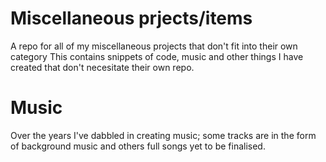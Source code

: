# Miscellaneous prjects/items
A repo for all of my miscellaneous projects that don't fit into their own category
This contains snippets of code, music and other things I have created that don't necesitate their own repo.

# Music
Over the years I've dabbled in creating music; some tracks are in the form of background music and others full songs yet to be finalised.
